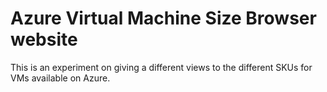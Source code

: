 # Azure Virtual Machine Size Browser website

This is an experiment on giving a different views to the different SKUs for VMs available on Azure.
